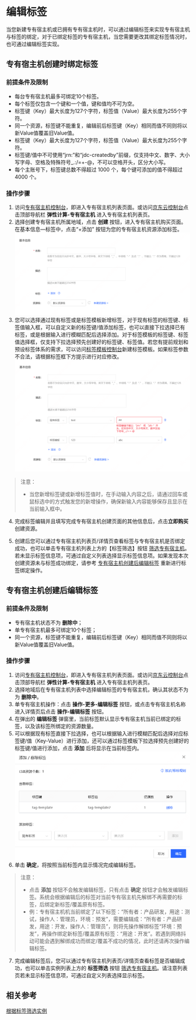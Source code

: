 # 编辑标签
当您新建专有宿主机或已拥有专有宿主机时，可以通过编辑标签来实现专有宿主机与标签的绑定，对于已绑定标签的专有宿主机，当您需要更改其绑定标签情况时，也可通过编辑标签实现。

## 专有宿主机创建时绑定标签

### 前提条件及限制
* 每台专有宿主机最多可绑定10个标签。
* 每个标签仅包含一个键和一个值，键和值均不可为空。
* 标签键（Key）最大长度为127个字符，标签值（Value）最大长度为255个字符。
* 同一个资源，标签键不能重复，编辑前后标签键（Key）相同而值不同则将以新Value值覆盖旧Value值。
* 标签键（Key）最大长度为127个字符，标签值（Value）最大长度为255个字符。
* 标签键/值中不可使用“jrn:”和“jdc-createdby”前缀，仅支持中文、数字、大小写字母、空格及特殊符号_.:/=+-@，不可以空格开头，区分大小写。
* 每个主账号下，标签键总数不得超过 1000 个，每个键可添加的值不得超过 4000 个。

### 操作步骤

1. 访问[专有宿主机控制台](https://cns-console.jdcloud.com/host/dedicatedHost/list)，即进入专有宿主机列表页面。或访问[京东云控制台](https://console.jdcloud.com)点击顶部导航栏 **弹性计算-专有宿主机** 进入专有宿主机列表页。
2. 选择创建专有宿主机所属地域，点击 **创建** 按钮，进入专有宿主机购买页面。在基本信息—标签中，点击“+添加” 按钮为您的专有宿主机资源添加标签。<br> ![](../../../../../image/dh/dh-tag.png)
3. 您可以选择通过现有标签或是标签模板新增标签，对于现有标签的标签键、标签值输入框，可以自定义新的标签键/值添加标签，也可以直接下拉选择已有标签，或是根据输入进行模糊匹配后选择添加。对于标签模板的标签键、标签值选择框，仅支持下拉选择预先创建好的标签键、标签值。若您有提前规划和预设标签体系的需求，可以访问[标签模板控制台](https://tagservice-console.jdcloud.com/template-tag)新建标签模板。如果标签参数不合法，请根据标签框下方提示进行对应修改。![](../../../../../image/dh/dh-tag-2.png)

>注意：
>* 当您新增标签键或新增标签值时，在手动输入内容之后，请通过回车或鼠标选中的方式触发您的新增操作，确保新输入内容能够保存且显示在当前输入框中。

4. 完成标签编辑并且填写完成专有宿主机创建页面的其他信息后，点击**立即购买**创建资源。<br>

5. 创建后您可以通过专有宿主机列表页/详情页查看标签与专有宿主机是否绑定成功，也可以单击专有宿主机列表上方的【标签筛选】按钮 [筛选专有宿主机](Filter-by-Tag.md)。若未显示标签信息项，可通过自定义列表选择显示标签信息项。如果发现本次创建资源未与标签成功绑定，请参考 [专有宿主机创建后编辑标签](Edit-Tag#user-content-1) 重新进行标签绑定操作。

## 专有宿主机创建后编辑标签
<div id="user-content-1"></div>

### 前提条件及限制
* 专有宿主机状态不为 **删除中**；
* 单专有宿主机最多可绑定10个标签；
* 同一个资源，标签键不能重复，编辑前后标签键（Key）相同而值不同则将以新Value值覆盖旧Value值。

### 操作步骤

1. 访问[专有宿主机控制台](https://cns-console.jdcloud.com/host/dedicatedHost/list)，即进入专有宿主机列表页面。或访问[京东云控制台](https://console.jdcloud.com)点击顶部导航栏 **弹性计算-专有宿主机** 进入专有宿主机列表页。
2. 选择地域后在专有宿主机列表中选择编辑标签的专有宿主机，确认其状态不为为 **删除中**。
3. 单专有宿主机操作：点击 **操作-更多-编辑标签** 按钮，或点击专有宿主机名称进入详情页后点击 **操作-编辑标签** 按钮。
4. 在弹出的 **编辑标签** 弹窗里，当前标签默认显示专有宿主机当前已绑定的标签，以及该标签所绑定的资源数量。
5. 可以根据现有标签直接下拉选择，也可以根据输入进行模糊匹配后选择对应标签键/值（Key-Value）进行添加，还可以通过标签模板下拉选择预先创建好的标签键/值进行添加，点击 **添加** 后将显示在当前标签内。<br> ![](../../../../../image/dh/dh-tag-edit.png)
6. 单击 **确定**，将按照当前标签内显示情况完成编辑标签。

>注意：
>* 点击 **添加** 按钮不会触发编辑标签，只有点击 **确定** 按钮才会触发编辑标签。系统会根据编辑后的标签对当前专有宿主机先解绑不再需要的标签，后绑定新标签/覆盖原有标签。
>* 例：专有宿主机机当前绑定了以下标签：“所有者：产品研发，用途：测试，操作人：管理员，环境：预发”，需要编辑成：“所有者：产品研发，用途：开发，操作人：管理员”，则将先操作解绑标签“环境：预发”，再操作绑定新标签/覆盖原有标签：“用途：开发”。若遇到网络抖动可能会遇到解绑成功而绑定/覆盖不成功的情况，此时还请再次操作编辑标签。

7. 完成编辑标签后，您可以通过专有宿主机列表页/详情页查看标签是否编辑成功，也可以单击实例列表上方的 **标签筛选** 按钮 [筛选专有宿主机](Filter-by-Tag.md)。请注意列表页若未显示标签信息项，可通过自定义列表选择显示标签。

## 相关参考
[根据标签筛选实例](Filter-by-Tag.md)





